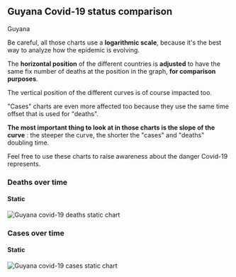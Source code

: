 ## Guyana Covid-19 status comparison 

Guyana



Be careful, all those charts use a **logarithmic scale**, because it's the best way to analyze how the epidemic is evolving.
 
The **horizontal position** of the different countries is **adjusted** to have the same fix number of deaths at the position in the graph, **for comparison purposes**.

The vertical position of the different curves is of course impacted too.

"Cases" charts are even more affected too because they use the same time offset that is used for "deaths".

**The most important thing to look at in those charts is the slope of the curve** : the steeper the curve, the shorter the "cases" and "deaths" doubling time.

Feel free to use these charts to raise awareness about the danger Covid-19 represents. 


 
### Deaths over time
 
#### Static
![Guyana covid-19 deaths static chart](https://raw.githubusercontent.com/madlag/coronavirus_study/master/notebooks/graphs/2020-03-23/countries/Guyana/2020-03-23_Guyana_deaths.png "Guyana covid-19 deaths static chart")   

 
### Cases over time
 
#### Static
![Guyana covid-19 cases static chart](https://raw.githubusercontent.com/madlag/coronavirus_study/master/notebooks/graphs/2020-03-23/countries/Guyana/2020-03-23_Guyana_cases.png "Guyana covid-19 cases static chart")   

